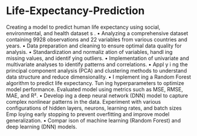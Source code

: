 # Life-Expectancy-Prediction
Creating
a model to predict human life expectancy using social, environmental, and health dataset s .
•
Analyzing a comprehensive dataset containing 9928 observations and 22 variables from various countries and years.
•
Data preparation and cleaning to ensure optimal data quality for analysis.
•
Standardization and normaliz ation of variables, handl ing missing values, and identif ying outliers.
•
Implementation of univariate and multivariate analyses to identify patterns and correlations.
•
Appl y i ng the principal component analysis (PCA) and clustering methods to understand data
structure and reduce dimensionality.
•
I mplement ing a Random Forest algorithm to predict life expectancy. Tun ing hyperparameters to
optimize model performance. Evaluated model using metrics such as MSE, RMSE, MAE, and R².
•
Develop ing a deep neural network (DNN) model to capture complex nonlinear patterns in the
data. Experiment with various configurations of hidden layers, neurons, learning rates, and batch
sizes Emp loying early stopping to prevent overfitting and improve model generalization.
•
Compar ison of machine learning (Random Forest) and deep learning (DNN) models.

